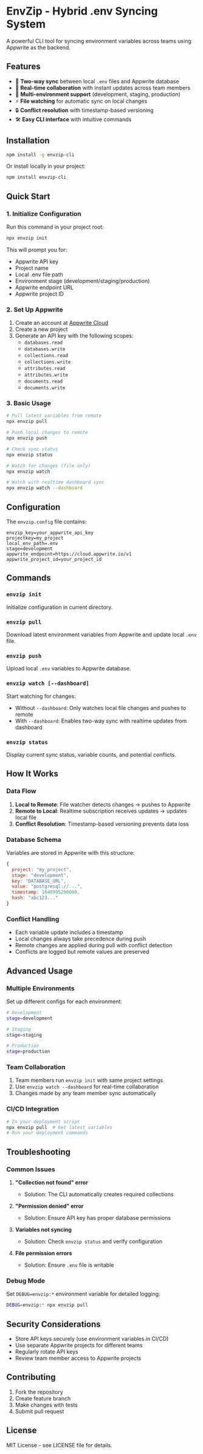 # EnvZip - Hybrid .env Syncing System

A powerful CLI tool for syncing environment variables across teams using Appwrite as the backend.

## Features

- 🔄 **Two-way sync** between local `.env` files and Appwrite database
- 📡 **Real-time collaboration** with instant updates across team members
- 🎯 **Multi-environment support** (development, staging, production)
- ⚡ **File watching** for automatic sync on local changes
- 🔒 **Conflict resolution** with timestamp-based versioning
- 🛠️ **Easy CLI interface** with intuitive commands

## Installation

```bash
npm install -g envzip-cli
```

Or install locally in your project:

```bash
npm install envzip-cli
```

## Quick Start

### 1. Initialize Configuration

Run this command in your project root:

```bash
npx envzip init
```

This will prompt you for:
- Appwrite API key
- Project name
- Local .env file path
- Environment stage (development/staging/production)
- Appwrite endpoint URL
- Appwrite project ID

### 2. Set Up Appwrite

1. Create an account at [Appwrite Cloud](https://cloud.appwrite.io)
2. Create a new project
3. Generate an API key with the following scopes:
   - `databases.read`
   - `databases.write`
   - `collections.read`
   - `collections.write`
   - `attributes.read`
   - `attributes.write`
   - `documents.read`
   - `documents.write`

### 3. Basic Usage

```bash
# Pull latest variables from remote
npx envzip pull

# Push local changes to remote
npx envzip push

# Check sync status
npx envzip status

# Watch for changes (file only)
npx envzip watch

# Watch with realtime dashboard sync
npx envzip watch --dashboard
```

## Configuration

The `envzip.config` file contains:

```
envzip_key=your_appwrite_api_key
projectkey=my_project
local_env_path=.env
stage=development
appwrite_endpoint=https://cloud.appwrite.io/v1
appwrite_project_id=your_project_id
```

## Commands

### `envzip init`
Initialize configuration in current directory.

### `envzip pull`
Download latest environment variables from Appwrite and update local `.env` file.

### `envzip push`
Upload local `.env` variables to Appwrite database.

### `envzip watch [--dashboard]`
Start watching for changes:
- Without `--dashboard`: Only watches local file changes and pushes to remote
- With `--dashboard`: Enables two-way sync with realtime updates from dashboard

### `envzip status`
Display current sync status, variable counts, and potential conflicts.

## How It Works

### Data Flow

1. **Local to Remote**: File watcher detects changes → pushes to Appwrite
2. **Remote to Local**: Realtime subscription receives updates → updates local file
3. **Conflict Resolution**: Timestamp-based versioning prevents data loss

### Database Schema

Variables are stored in Appwrite with this structure:
```javascript
{
  project: "my_project",
  stage: "development", 
  key: "DATABASE_URL",
  value: "postgresql://...",
  timestamp: 1640995200000,
  hash: "abc123..."
}
```

### Conflict Handling

- Each variable update includes a timestamp
- Local changes always take precedence during push
- Remote changes are applied during pull with conflict detection
- Conflicts are logged but remote values are preserved

## Advanced Usage

### Multiple Environments

Set up different configs for each environment:

```bash
# Development
stage=development

# Staging  
stage=staging

# Production
stage=production
```

### Team Collaboration

1. Team members run `envzip init` with same project settings
2. Use `envzip watch --dashboard` for real-time collaboration
3. Changes made by any team member sync automatically

### CI/CD Integration

```bash
# In your deployment script
npx envzip pull  # Get latest variables
# Run your deployment commands
```

## Troubleshooting

### Common Issues

1. **"Collection not found" error**
   - Solution: The CLI automatically creates required collections

2. **"Permission denied" error**  
   - Solution: Ensure API key has proper database permissions

3. **Variables not syncing**
   - Solution: Check `envzip status` and verify configuration

4. **File permission errors**
   - Solution: Ensure `.env` file is writable

### Debug Mode

Set `DEBUG=envzip:*` environment variable for detailed logging:

```bash
DEBUG=envzip:* npx envzip pull
```

## Security Considerations

- Store API keys securely (use environment variables in CI/CD)
- Use separate Appwrite projects for different teams
- Regularly rotate API keys
- Review team member access to Appwrite projects

## Contributing

1. Fork the repository
2. Create feature branch
3. Make changes with tests
4. Submit pull request

## License

MIT License - see LICENSE file for details.